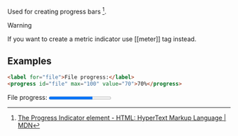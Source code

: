 Used for creating progress bars [^1].

> [!WARNING]
> If you want to create a metric indicator use [[meter]] tag instead.

## Examples

```html
<label for="file">File progress:</label>
<progress id="file" max="100" value="70">70%</progress>
```

<label for="file">File progress:</label>
<progress id="file" max="100" value="70">70%</progress>


[^1]: [The Progress Indicator element - HTML: HyperText Markup Language \| MDN](https://developer.mozilla.org/en-US/docs/Web/HTML/Reference/Elements/progress)
